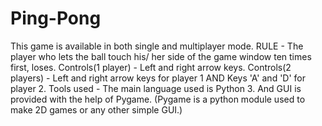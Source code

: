 # Ping-Pong

This game is available in both single and multiplayer mode.
RULE - The player who lets the ball touch his/ her side of the game window ten times
first, loses. 
Controls(1 player) - Left and right arrow keys.
Controls(2 players) - Left and right arrow keys for player 1 AND Keys 'A' and 'D' for
player 2.
Tools used -
The main language used is Python 3.
And GUI is provided with the help of Pygame.
(Pygame is a python module used to make 2D games or any other simple GUI.)
